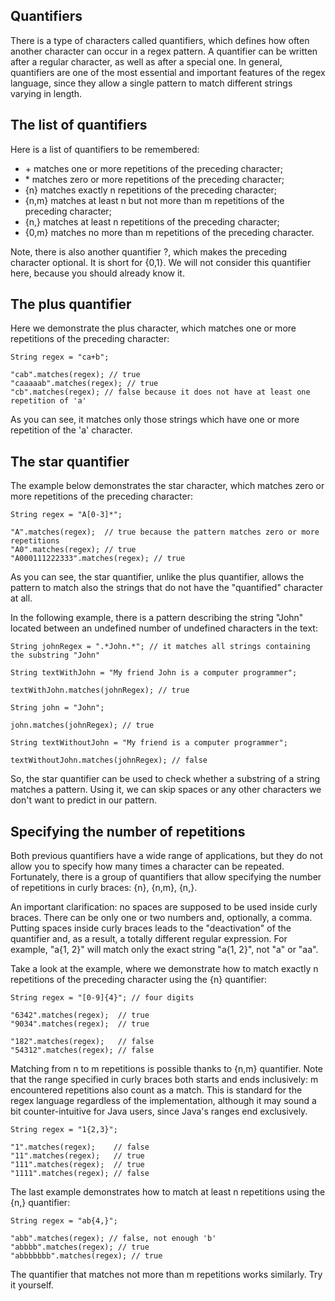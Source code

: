## Quantifiers 
There is a type of characters called quantifiers, which defines how often another character can occur in a regex pattern. A quantifier can be written after a regular character, as well as after a special one. In general, quantifiers are one of the most essential and important features of the regex language, since they allow a single pattern to match different strings varying in length. 

## The list of quantifiers

Here is a list of quantifiers to be remembered:

- \+ matches one or more repetitions of the preceding character;
- \* matches zero or more repetitions of the preceding character;
- {n} matches exactly n repetitions of the preceding character;
- {n,m} matches at least n but not more than m repetitions of the preceding character;
- {n,} matches at least n repetitions of the preceding character;
- {0,m} matches no more than m repetitions of the preceding character.

Note, there is also another quantifier ?, which makes the preceding character optional. It is short for {0,1}. We will not consider this quantifier here, because you should already know it.

## The plus quantifier

Here we demonstrate the plus character, which matches one or more repetitions of the preceding character:

```
String regex = "ca+b";

"cab".matches(regex); // true
"caaaaab".matches(regex); // true
"cb".matches(regex); // false because it does not have at least one repetition of 'a'
```

As you can see, it matches only those strings which have one or more repetition of the 'a' character.

## The star quantifier

The example below demonstrates the star character, which matches zero or more repetitions of the preceding character:

```
String regex = "A[0-3]*";

"A".matches(regex);  // true because the pattern matches zero or more repetitions
"A0".matches(regex); // true
"A000111222333".matches(regex); // true
```

As you can see, the star quantifier, unlike the plus quantifier, allows the pattern to match also the strings that do not have the "quantified" character at all.

In the following example, there is a pattern describing the string "John" located between an undefined number of undefined characters in the text:

```
String johnRegex = ".*John.*"; // it matches all strings containing the substring "John"

String textWithJohn = "My friend John is a computer programmer";

textWithJohn.matches(johnRegex); // true

String john = "John";

john.matches(johnRegex); // true

String textWithoutJohn = "My friend is a computer programmer";

textWithoutJohn.matches(johnRegex); // false
```

So, the star quantifier can be used to check whether a substring of a string matches a pattern. Using it, we can skip spaces or any other characters we don't want to predict in our pattern.

## Specifying the number of repetitions

Both previous quantifiers have a wide range of applications, but they do not allow you to specify how many times a character can be repeated. Fortunately, there is a group of quantifiers that allow specifying the number of repetitions in curly braces: {n}, {n,m}, {n,}.

An important clarification: no spaces are supposed to be used inside curly braces. There can be only one or two numbers and, optionally, a comma. Putting spaces inside curly braces leads to the "deactivation" of the quantifier and, as a result, a totally different regular expression. For example, "a{1, 2}" will match only the exact string "a{1, 2}", not "a" or "aa".

Take a look at the example, where we demonstrate how to match exactly n repetitions of the preceding character using the {n} quantifier:

```
String regex = "[0-9]{4}"; // four digits

"6342".matches(regex);  // true
"9034".matches(regex);  // true

"182".matches(regex);   // false
"54312".matches(regex); // false
```

Matching from n to m repetitions is possible thanks to {n,m} quantifier. Note that the range specified in curly braces both starts and ends inclusively: m encountered repetitions also count as a match. This is standard for the regex language regardless of the implementation, although it may sound a bit counter-intuitive for Java users, since Java's ranges end exclusively.

```
String regex = "1{2,3}";

"1".matches(regex);    // false
"11".matches(regex);   // true
"111".matches(regex);  // true
"1111".matches(regex); // false
```

The last example demonstrates how to match at least n repetitions using the {n,} quantifier:

```
String regex = "ab{4,}";

"abb".matches(regex); // false, not enough 'b'
"abbbb".matches(regex); // true
"abbbbbbb".matches(regex); // true
```

The quantifier that matches not more than m repetitions works similarly. Try it yourself.
